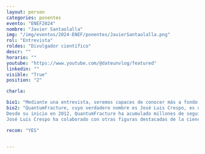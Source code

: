 ```yaml
---
layout: person
categories: ponentes
evento: "ENEF2024"
nombre: "Javier Santaolalla"
img: "/img/eventos/2024-ENEF/ponentes/JavierSantaolalla.png"
rol: "Entrevista"
roldes: "Divulgador científico"
descr: ""
horario: ""
youtube: "https://www.youtube.com/@dateunvlog/featured"
linkedin: ""
visible: "True"
position: "2"

charla: 

bio1: "Mediante una entrevista, seremos capaces de conocer más a fondo todo lo que nos puede aportar Javier."
bio2: "QuantumFracture, cuyo verdadero nombre es José Luis Crespo, es un destacado divulgador científico español conocido por su canal de YouTube. Nació el 19 de mayo de 1994 y estudió física en la Universidad Autónoma de Madrid. Su pasión por la ciencia y la comunicación lo llevó a crear contenido educativo que simplifica conceptos complejos de manera accesible y entretenida.
Desde su inicio en 2012, QuantumFracture ha acumulado millones de seguidores y se ha convertido en una referencia en la divulgación científica en el mundo hispanohablante. Sus videos cubren temas variados, desde la física cuántica hasta el cosmos, utilizando un estilo visual innovador con animaciones y gráficos claros.
José Luis Crespo ha colaborado con otras figuras destacadas de la ciencia y la divulgación, tanto en España como internacionalmente. Además, ha recibido varios premios, incluyendo el Premio Bitácoras al Mejor Blog de Ciencia y el Premio Prisma al Mejor Video de Divulgación, reconociendo su labor educativa y su impacto en la sociedad."

recom: "YES"


---
```

